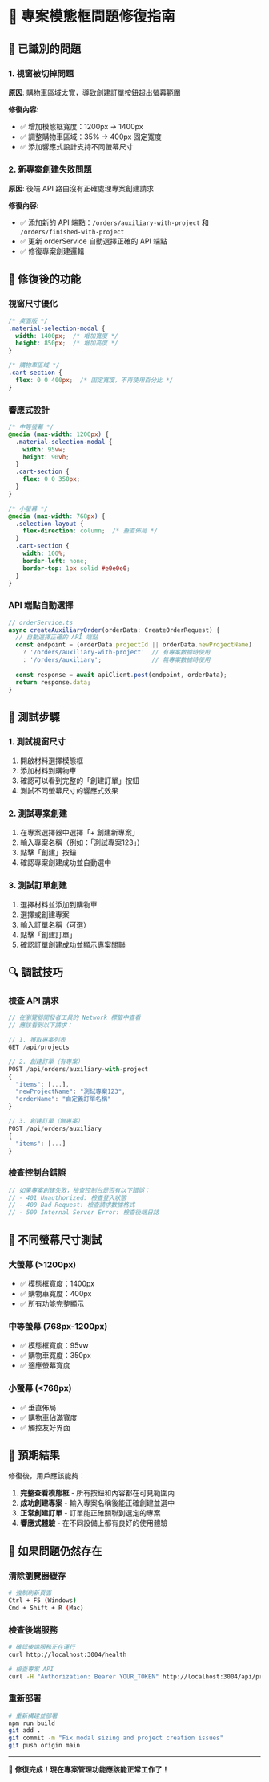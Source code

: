 # 🔧 專案模態框問題修復指南

## 🐛 已識別的問題

### 1. 視窗被切掉問題
**原因**: 購物車區域太寬，導致創建訂單按鈕超出螢幕範圍

**修復內容**:
- ✅ 增加模態框寬度：1200px → 1400px
- ✅ 調整購物車區域：35% → 400px 固定寬度
- ✅ 添加響應式設計支持不同螢幕尺寸

### 2. 新專案創建失敗問題
**原因**: 後端 API 路由沒有正確處理專案創建請求

**修復內容**:
- ✅ 添加新的 API 端點：`/orders/auxiliary-with-project` 和 `/orders/finished-with-project`
- ✅ 更新 orderService 自動選擇正確的 API 端點
- ✅ 修復專案創建邏輯

## 🚀 修復後的功能

### 視窗尺寸優化
```css
/* 桌面版 */
.material-selection-modal {
  width: 1400px;  /* 增加寬度 */
  height: 850px;  /* 增加高度 */
}

/* 購物車區域 */
.cart-section {
  flex: 0 0 400px;  /* 固定寬度，不再使用百分比 */
}
```

### 響應式設計
```css
/* 中等螢幕 */
@media (max-width: 1200px) {
  .material-selection-modal {
    width: 95vw;
    height: 90vh;
  }
  .cart-section {
    flex: 0 0 350px;
  }
}

/* 小螢幕 */
@media (max-width: 768px) {
  .selection-layout {
    flex-direction: column;  /* 垂直佈局 */
  }
  .cart-section {
    width: 100%;
    border-left: none;
    border-top: 1px solid #e0e0e0;
  }
}
```

### API 端點自動選擇
```typescript
// orderService.ts
async createAuxiliaryOrder(orderData: CreateOrderRequest) {
  // 自動選擇正確的 API 端點
  const endpoint = (orderData.projectId || orderData.newProjectName) 
    ? '/orders/auxiliary-with-project'  // 有專案數據時使用
    : '/orders/auxiliary';              // 無專案數據時使用
  
  const response = await apiClient.post(endpoint, orderData);
  return response.data;
}
```

## 🧪 測試步驟

### 1. 測試視窗尺寸
1. 開啟材料選擇模態框
2. 添加材料到購物車
3. 確認可以看到完整的「創建訂單」按鈕
4. 測試不同螢幕尺寸的響應式效果

### 2. 測試專案創建
1. 在專案選擇器中選擇「+ 創建新專案」
2. 輸入專案名稱（例如：「測試專案123」）
3. 點擊「創建」按鈕
4. 確認專案創建成功並自動選中

### 3. 測試訂單創建
1. 選擇材料並添加到購物車
2. 選擇或創建專案
3. 輸入訂單名稱（可選）
4. 點擊「創建訂單」
5. 確認訂單創建成功並顯示專案關聯

## 🔍 調試技巧

### 檢查 API 請求
```javascript
// 在瀏覽器開發者工具的 Network 標籤中查看
// 應該看到以下請求：

// 1. 獲取專案列表
GET /api/projects

// 2. 創建訂單（有專案）
POST /api/orders/auxiliary-with-project
{
  "items": [...],
  "newProjectName": "測試專案123",
  "orderName": "自定義訂單名稱"
}

// 3. 創建訂單（無專案）
POST /api/orders/auxiliary
{
  "items": [...]
}
```

### 檢查控制台錯誤
```javascript
// 如果專案創建失敗，檢查控制台是否有以下錯誤：
// - 401 Unauthorized: 檢查登入狀態
// - 400 Bad Request: 檢查請求數據格式
// - 500 Internal Server Error: 檢查後端日誌
```

## 📱 不同螢幕尺寸測試

### 大螢幕 (>1200px)
- ✅ 模態框寬度：1400px
- ✅ 購物車寬度：400px
- ✅ 所有功能完整顯示

### 中等螢幕 (768px-1200px)
- ✅ 模態框寬度：95vw
- ✅ 購物車寬度：350px
- ✅ 適應螢幕寬度

### 小螢幕 (<768px)
- ✅ 垂直佈局
- ✅ 購物車佔滿寬度
- ✅ 觸控友好界面

## 🎯 預期結果

修復後，用戶應該能夠：

1. **完整查看模態框** - 所有按鈕和內容都在可見範圍內
2. **成功創建專案** - 輸入專案名稱後能正確創建並選中
3. **正常創建訂單** - 訂單能正確關聯到選定的專案
4. **響應式體驗** - 在不同設備上都有良好的使用體驗

## 🚨 如果問題仍然存在

### 清除瀏覽器緩存
```bash
# 強制刷新頁面
Ctrl + F5 (Windows)
Cmd + Shift + R (Mac)
```

### 檢查後端服務
```bash
# 確認後端服務正在運行
curl http://localhost:3004/health

# 檢查專案 API
curl -H "Authorization: Bearer YOUR_TOKEN" http://localhost:3004/api/projects
```

### 重新部署
```bash
# 重新構建並部署
npm run build
git add .
git commit -m "Fix modal sizing and project creation issues"
git push origin main
```

---

🎊 **修復完成！現在專案管理功能應該能正常工作了！**